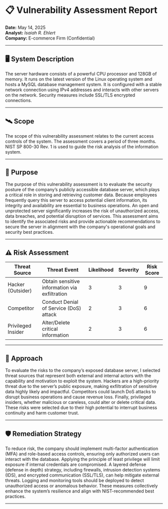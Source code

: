 # 📋 Vulnerability Assessment Report

**Date:** May 14, 2025  
**Analyst:** *Isaiah R. Ehlert*  
**Company:** E-commerce Firm (Confidential)

---

## 🖥️ System Description

The server hardware consists of a powerful CPU processor and 128GB of memory. It runs on the latest version of the Linux operating system and hosts a MySQL database management system. It is configured with a stable network connection using IPv4 addresses and interacts with other servers on the network. Security measures include SSL/TLS encrypted connections.

---

## 🛰️ Scope

The scope of this vulnerability assessment relates to the current access controls of the system. The assessment covers a period of three months. NIST SP 800-30 Rev. 1 is used to guide the risk analysis of the information system.

---

## 🎯 Purpose

The purpose of this vulnerability assessment is to evaluate the security posture of the company’s publicly accessible database server, which plays a critical role in storing and retrieving customer data. Because employees frequently query this server to access potential client information, its integrity and availability are essential to business operations. An open and unprotected server significantly increases the risk of unauthorized access, data breaches, and potential disruption of services. This assessment aims to identify the associated risks and provide actionable recommendations to secure the server in alignment with the company's operational goals and security best practices.

---

## ⚠️ Risk Assessment

| Threat Source        | Threat Event                                      | Likelihood | Severity | Risk Score |
|----------------------|---------------------------------------------------|------------|----------|------------|
| Hacker (Outsider)    | Obtain sensitive information via exfiltration     | 3          | 3        | 9          |
| Competitor           | Conduct Denial of Service (DoS) attack            | 2          | 3        | 6          |
| Privileged Insider   | Alter/Delete critical information                 | 2          | 3        | 6          |

---

## 🧠 Approach

To evaluate the risks to the company’s exposed database server, I selected threat sources that represent both external and internal actors with the capability and motivation to exploit the system. Hackers are a high-priority threat due to the server’s public exposure, making exfiltration of sensitive data highly likely and impactful. Competitors could launch DoS attacks to disrupt business operations and cause revenue loss. Finally, privileged insiders, whether malicious or careless, could alter or delete critical data. These risks were selected due to their high potential to interrupt business continuity and harm customer trust.

---

## 🛡️ Remediation Strategy

To reduce risk, the company should implement multi-factor authentication (MFA) and role-based access controls, ensuring only authorized users can interact with the database. Applying the principle of least privilege will limit exposure if internal credentials are compromised. A layered defense (defense in depth) strategy, including firewalls, intrusion detection systems (IDS), and encrypted communication (SSL/TLS), can help mitigate external threats. Logging and monitoring tools should be deployed to detect unauthorized access or anomalous behavior. These measures collectively enhance the system’s resilience and align with NIST-recommended best practices.

---
